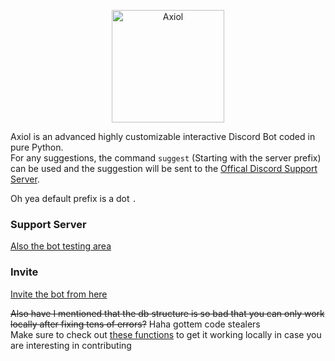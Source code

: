 <p align="center">
  <a href="https://discord.com/api/oauth2/authorize?client_id=843484459113775114&permissions=8&scope=bot">
    <img
      alt="Axiol"
      src="https://cdn.discordapp.com/attachments/843519647055609856/845662999686414336/Logo1.png"
      width="180"
    />
  </a>
</p>

Axiol is an advanced highly customizable interactive Discord Bot coded in pure Python.</br>
For any suggestions, the command `suggest` (Starting with the server prefix) can be used and the suggestion will be sent to the
[Offical Discord Support Server](https://discord.gg/Rzz5WS9jXW).</br>

Oh yea default prefix is a dot `.`


### Support Server
[Also the bot testing area](https://discord.gg/Rzz5WS9jXW)

### Invite
[Invite the bot from here](https://discord.com/oauth2/authorize?client_id=843484459113775114&permissions=402778198&scope=bot)

~~Also have I mentioned that the db structure is so bad that you can only work locally after fixing tens of errors?~~ Haha gottem code stealers</br>
Make sure to check out [these functions](axiol/functions.py) to get it working locally in case you are interesting in contributing